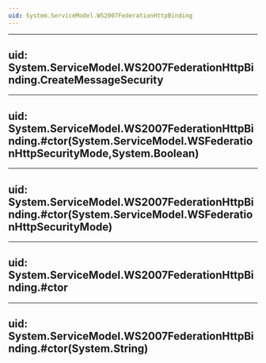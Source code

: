 ```yaml
---
uid: System.ServiceModel.WS2007FederationHttpBinding
---
```


---
uid: System.ServiceModel.WS2007FederationHttpBinding.CreateMessageSecurity
---

---
uid: System.ServiceModel.WS2007FederationHttpBinding.#ctor(System.ServiceModel.WSFederationHttpSecurityMode,System.Boolean)
---

---
uid: System.ServiceModel.WS2007FederationHttpBinding.#ctor(System.ServiceModel.WSFederationHttpSecurityMode)
---

---
uid: System.ServiceModel.WS2007FederationHttpBinding.#ctor
---

---
uid: System.ServiceModel.WS2007FederationHttpBinding.#ctor(System.String)
---
